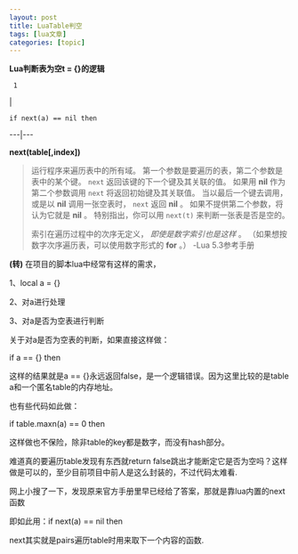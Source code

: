 ```yaml
---
layout: post
title: LuaTable判空 
tags: [lua文章]
categories: [topic]
---
```

**Lua判断表为空t = {}的逻辑**

    
    
     1  
    

|

    
    
    if next(a) == nil then  
      
  
---|---  
  
 **next(table[,index])**

> 运行程序来遍历表中的所有域。 第一个参数是要遍历的表，第二个参数是表中的某个键。 `next` 返回该键的下一个键及其关联的值。 如果用 **nil**
> 作为第二个参数调用 `next` 将返回初始键及其关联值。 当以最后一个键去调用，或是以 **nil** 调用一张空表时， `next` 返回
> **nil** 。 如果不提供第二个参数，将认为它就是 **nil** 。 特别指出，你可以用 `next(t)` 来判断一张表是否是空的。
>
> 索引在遍历过程中的次序无定义， _即使是数字索引也是这样_ 。 （如果想按数字次序遍历表，可以使用数字形式的 **for** 。） -Lua
> 5.3参考手册

**(转)** 在项目的脚本lua中经常有这样的需求，

1、local a = {}

2、对a进行处理

3、对a是否为空表进行判断

关于对a是否为空表的判断，如果直接这样做：

if a == {} then

这样的结果就是a == {}永远返回false，是一个逻辑错误。因为这里比较的是table a和一个匿名table的内存地址。

也有些代码如此做：

if table.maxn(a) == 0 then

这样做也不保险，除非table的key都是数字，而没有hash部分。

难道真的要遍历table发现有东西就return false跳出才能断定它是否为空吗？这样做是可以的，至少目前项目中前人是这么封装的，不过代码太难看.

网上小搜了一下，发现原来官方手册里早已经给了答案，那就是靠lua内置的next函数

即如此用：if next(a) == nil then

next其实就是pairs遍历table时用来取下一个内容的函数.